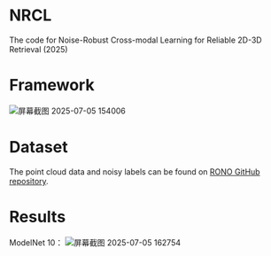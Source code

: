 # NRCL
The code for Noise-Robust Cross-modal Learning for Reliable 2D-3D Retrieval (2025)
# Framework
![屏幕截图 2025-07-05 154006](https://github.com/user-attachments/assets/752a6ca2-3b8a-4dcb-9d1b-d68129205c0c)
# Dataset
The point cloud data and noisy labels can be found on [RONO GitHub repository](https://github.com/penghu-cs/RONO).
# Results 
ModelNet 10：
![屏幕截图 2025-07-05 162754](https://github.com/user-attachments/assets/6e3a30bf-9867-4c2e-bbcf-6f8aa7bc9e53)

